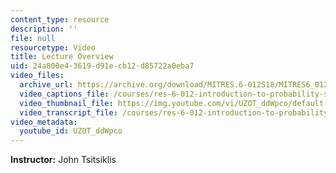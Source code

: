 ```yaml
---
content_type: resource
description: ''
file: null
resourcetype: Video
title: Lecture Overview
uid: 24a800e4-3619-d91e-cb12-d85722a0eba7
video_files:
  archive_url: https://archive.org/download/MITRES.6-012S18/MITRES6_012S18_L26-02_300k.mp4
  video_captions_file: /courses/res-6-012-introduction-to-probability-spring-2018/c94c0fc440ea53c0a034531fdf367a50_UZOT_ddWpco.vtt
  video_thumbnail_file: https://img.youtube.com/vi/UZOT_ddWpco/default.jpg
  video_transcript_file: /courses/res-6-012-introduction-to-probability-spring-2018/ab9a8ccd56e3f0ce555e72dae73eefe9_UZOT_ddWpco.pdf
video_metadata:
  youtube_id: UZOT_ddWpco
---
```


**Instructor:** John Tsitsiklis